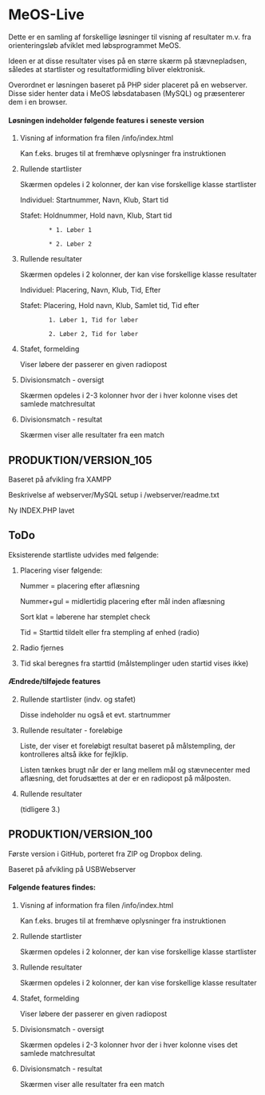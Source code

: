 # MeOS-Live

Dette er en samling af forskellige løsninger til visning af resultater m.v.
fra orienteringsløb afviklet med løbsprogrammet MeOS.

Ideen er at disse resultater vises på en større skærm på stævnepladsen, således
at startlister og resultatformidling bliver elektronisk.

Overordnet er løsningen baseret på PHP sider placeret på en webserver. Disse sider henter
data i MeOS løbsdatabasen (MySQL) og præsenterer dem i en browser.

#### Løsningen indeholder følgende features i seneste version
1.  Visning af information fra filen /info/index.html

    Kan f.eks. bruges til at fremhæve oplysninger fra instruktionen
2.  Rullende startlister

    Skærmen opdeles i 2 kolonner, der kan vise forskellige klasse startlister

    Individuel: Startnummer, Navn, Klub, Start tid

    Stafet:     Holdnummer, Hold navn, Klub, Start tid

                * 1. Løber 1

                * 2. Løber 2    
3.  Rullende resultater

    Skærmen opdeles i 2 kolonner, der kan vise forskellige klasse resultater

    Individuel: Placering, Navn, Klub, Tid, Efter

    Stafet:     Placering, Hold navn, Klub, Samlet tid, Tid efter

                1. Løber 1, Tid for løber

                2. Løber 2, Tid for løber                
4.  Stafet, formelding

    Viser løbere der passerer en given radiopost
5.  Divisionsmatch - oversigt

    Skærmen opdeles i 2-3 kolonner hvor der i hver kolonne vises det samlede matchresultat
6.  Divisionsmatch - resultat

    Skærmen viser alle resultater fra een match


## PRODUKTION/VERSION_105
Baseret på afvikling fra XAMPP

Beskrivelse af webserver/MySQL setup i /webserver/readme.txt

Ny INDEX.PHP lavet

## ToDo
Eksisterende startliste udvides med følgende:
1.  Placering viser følgende:

    Nummer      = placering efter aflæsning

    Nummer+gul  = midlertidig placering efter mål inden aflæsning

    Sort klat   = løberene har stemplet check

    Tid         = Starttid tildelt eller fra stempling af enhed (radio)
2.  Radio fjernes

3.  Tid skal beregnes fra starttid (målstemplinger uden startid vises ikke)

#### Ændrede/tilføjede features
2.  Rullende startlister (indv. og stafet)

    Disse indeholder nu også et evt. startnummer
3.  Rullende resultater - foreløbige

    Liste, der viser et foreløbigt resultat baseret på målstempling, der kontrolleres altså ikke for fejlklip.

    Listen tænkes brugt når der er lang mellem mål og stævnecenter med aflæsning, det forudsættes at der er en radiopost på målposten.
4.  Rullende resultater

    (tidligere 3.)


## PRODUKTION/VERSION_100
Første version i GitHub, porteret fra ZIP og Dropbox deling.

Baseret på afvikling på USBWebserver

#### Følgende features findes:
1.  Visning af information fra filen /info/index.html

    Kan f.eks. bruges til at fremhæve oplysninger fra instruktionen
2.  Rullende startlister

    Skærmen opdeles i 2 kolonner, der kan vise forskellige klasse startlister
3.  Rullende resultater

    Skærmen opdeles i 2 kolonner, der kan vise forskellige klasse resultater
4.  Stafet, formelding

    Viser løbere der passerer en given radiopost
5.  Divisionsmatch - oversigt

    Skærmen opdeles i 2-3 kolonner hvor der i hver kolonne vises det samlede matchresultat
6.  Divisionsmatch - resultat

    Skærmen viser alle resultater fra een match
